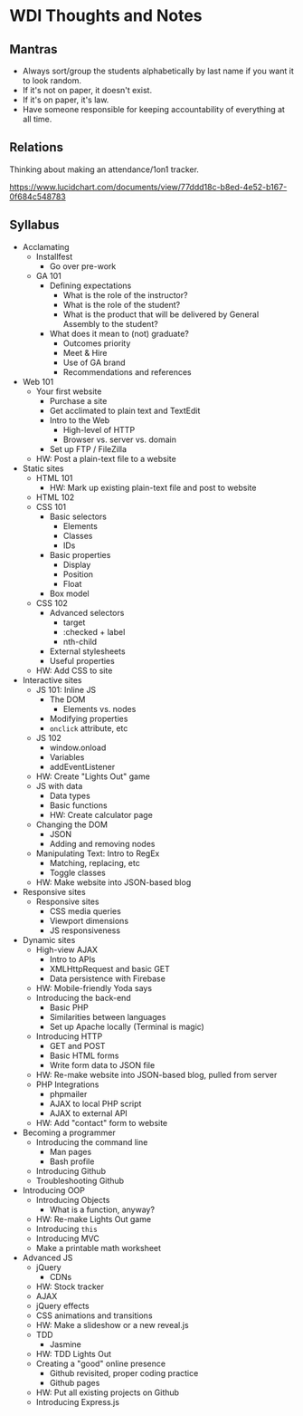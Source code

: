 # WDI Thoughts and Notes

## Mantras

- Always sort/group the students alphabetically by last name if you want it to look random.
- If it's not on paper, it doesn't exist.
- If it's on paper, it's law.
- Have someone responsible for keeping accountability of everything at all time.

## Relations

Thinking about making an attendance/1on1 tracker.

https://www.lucidchart.com/documents/view/77ddd18c-b8ed-4e52-b167-0f684c548783

## Syllabus

- Acclamating
  - Installfest
    - Go over pre-work
  - GA 101
    - Defining expectations
      - What is the role of the instructor?
      - What is the role of the student?
      - What is the product that will be delivered by General Assembly to the student?
    - What does it mean to (not) graduate?
      - Outcomes priority
      - Meet & Hire
      - Use of GA brand
      - Recommendations and references
- Web 101
  - Your first website
    - Purchase a site
    - Get acclimated to plain text and TextEdit
    - Intro to the Web
      - High-level of HTTP
      - Browser vs. server vs. domain
    - Set up FTP / FileZilla
  - HW: Post a plain-text file to a website
- Static sites
  - HTML 101
    - HW: Mark up existing plain-text file and post to website
  - HTML 102
  - CSS 101
    - Basic selectors
      - Elements
      - Classes
      - IDs
    - Basic properties
      - Display
      - Position
      - Float
    - Box model
  - CSS 102
    - Advanced selectors
      - target
      - :checked + label
      - nth-child
    - External stylesheets
    - Useful properties
  - HW: Add CSS to site
- Interactive sites
  - JS 101: Inline JS
    - The DOM
      - Elements vs. nodes
    - Modifying properties
    - `onclick` attribute, etc
  - JS 102
    - window.onload
    - Variables
    - addEventListener
  - HW: Create "Lights Out" game
  - JS with data
    - Data types
    - Basic functions
    - HW: Create calculator page
  - Changing the DOM
    - JSON
    - Adding and removing nodes
  - Manipulating Text: Intro to RegEx
    - Matching, replacing, etc
    - Toggle classes
  - HW: Make website into JSON-based blog
- Responsive sites
  - Responsive sites
    - CSS media queries
    - Viewport dimensions
    - JS responsiveness
- Dynamic sites
  - High-view AJAX
    - Intro to APIs
    - XMLHttpRequest and basic GET
    - Data persistence with Firebase
  - HW: Mobile-friendly Yoda says
  - Introducing the back-end
    - Basic PHP
    - Similarities between languages
    - Set up Apache locally (Terminal is magic)
  - Introducing HTTP
    - GET and POST
    - Basic HTML forms
    - Write form data to JSON file
  - HW: Re-make website into JSON-based blog, pulled from server
  - PHP Integrations
    - phpmailer
    - AJAX to local PHP script
    - AJAX to external API
  - HW: Add "contact" form to website
- Becoming a programmer
  - Introducing the command line
    - Man pages
    - Bash profile
  - Introducing Github
  - Troubleshooting Github
- Introducing OOP
  - Introducing Objects
    - What is a function, anyway?
  - HW: Re-make Lights Out game
  - Introducing `this`
  - Introducing MVC
  - Make a printable math worksheet
- Advanced JS
  - jQuery
    - CDNs
  - HW: Stock tracker
  - AJAX
  - jQuery effects
  - CSS animations and transitions
  - HW: Make a slideshow or a new reveal.js
  - TDD
    - Jasmine
  - HW: TDD Lights Out
  - Creating a "good" online presence
    - Github revisited, proper coding practice
    - Github pages
  - HW: Put all existing projects on Github
  - Introducing Express.js
